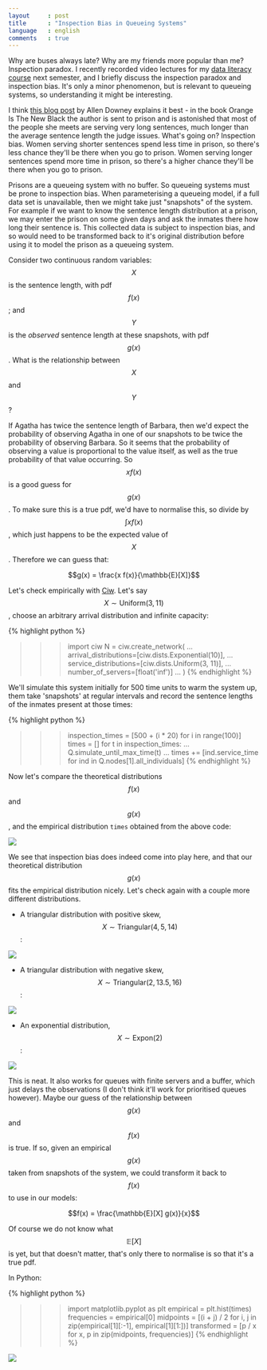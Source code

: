 ```yaml
---
layout     : post
title      : "Inspection Bias in Queueing Systems"
language   : english
comments   : true
---
```


Why are buses always late? Why are my friends more popular than me? Inspection paradox. I recently recorded video lectures for my [data literacy course](/prelim2/) next semester, and I briefly discuss the inspection paradox and inspection bias. It's only a minor phenomenon, but is relevant to queueing systems, so understanding it might be interesting.

I think [this blog post](https://towardsdatascience.com/the-inspection-paradox-is-everywhere-2ef1c2e9d709) by Allen Downey explains it best - in the book Orange Is The New Black the author is sent to prison and is astonished that most of the people she meets are serving very long sentences, much longer than the average sentence length the judge issues. What's going on? Inspection bias. Women serving shorter sentences spend less time in prison, so there's less chance they'll be there when you go to prison. Women serving longer sentences spend more time in prison, so there's a higher chance they'll be there when you go to prison.

Prisons are a queueing system with no buffer. So queueing systems must be prone to inspection bias. When parameterising a queueing model, if a full data set is unavailable, then we might take just "snapshots" of the system. For example if we want to know the sentence length distribution at a prison, we may enter the prison on some given days and ask the inmates there how long their sentence is. This collected data is subject to inspection bias, and so would need to be transformed back to it's original distribution before using it to model the prison as a queueing system.

Consider two continuous random variables: $$X$$ is the sentence length, with pdf $$f(x)$$; and $$Y$$ is the _observed_ sentence length at these snapshots, with pdf $$g(x)$$. What is the relationship between $$X$$ and $$Y$$?

If Agatha has twice the sentence length of Barbara, then we'd expect the probability of observing Agatha in one of our snapshots to be twice the probability of observing Barbara. So it seems that the probability of observing a value is proportional to the value itself, as well as the true probability of that value occurring. So $$x f(x)$$ is a good guess for  $$g(x)$$. To make sure this is a true pdf, we'd have to normalise this, so divide by $$\int x f(x)$$, which just happens to be the expected value of $$X$$. Therefore we can guess that:

$$g(x) = \frac{x f(x)}{\mathbb{E}[X]}$$

Let's check empirically with [Ciw](https://ciw.readthedocs.io/en/latest/). Let's say $$X \sim \text{Uniform}(3, 11)$$, choose an arbitrary arrival distribution and infinite capacity:

{% highlight python %}
>>> import ciw
>>> N = ciw.create_network(
...     arrival_distributions=[ciw.dists.Exponential(10)],
...     service_distributions=[ciw.dists.Uniform(3, 11)],
...     number_of_servers=[float('inf')]
... )
{% endhighlight %}

We'll simulate this system initially for 500 time units to warm the system up, them take 'snapshots' at regular intervals and record the sentence lengths of the inmates present at those times:

{% highlight python %}
>>> inspection_times = [500 + (i * 20) for i in range(100)]
>>> times = []
>>> for t in inspection_times:
...     Q.simulate_until_max_time(t)
...     times += [ind.service_time for ind in Q.nodes[1].all_individuals]
{% endhighlight %}

Now let's compare the theoretical distributions $$f(x)$$ and $$g(x)$$, and the empirical distribution `times` obtained from the above code:

![]({{site.baseurl}}/images/uniform-en.png)

We see that inspection bias does indeed come into play here, and that our theoretical distribution $$g(x)$$ fits the empirical distribution nicely.
Let's check again with a couple more different distributions.

+ A triangular distribution with positive skew, $$X \sim \text{Triangular}(4, 5, 14)$$:

![]({{site.baseurl}}/images/triang-pos-en.png)

+ A triangular distribution with negative skew, $$X \sim \text{Triangular}(2, 13.5, 16)$$:


![]({{site.baseurl}}/images/triang-neg-en.png)

+ An exponential distribution, $$X \sim \text{Expon}(2)$$:

![]({{site.baseurl}}/images/expon-en.png)

This is neat. It also works for queues with finite servers and a buffer, which just delays the observations (I don't think it'll work for prioritised queues however).
Maybe our guess of the relationship between $$g(x)$$ and $$f(x)$$ is true.
If so, given an empirical $$g(x)$$ taken from snapshots of the system, we could transform it back to $$f(x)$$ to use in our models:

$$f(x) = \frac{\mathbb{E}[X] g(x)}{x}$$

Of course we do not know what $$\mathbb{E}[X]$$ is yet, but that doesn't matter, that's only there to normalise is so that it's a true pdf.

In Python:

{% highlight python %}
>>> import matplotlib.pyplot as plt
>>> empirical = plt.hist(times)
>>> frequencies = empirical[0]
>>> midpoints = [(i + j) / 2 for i, j in zip(empirical[1][:-1], empirical[1][1:])]
>>> transformed = [p / x for x, p in zip(midpoints, frequencies)]
{% endhighlight %}


![]({{site.baseurl}}/images/inspection-transform-back-en.png)

